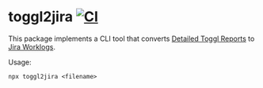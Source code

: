 # toggl2jira [![CI](https://github.com/object-required/toggl2jira/actions/workflows/release.yml/badge.svg)](https://github.com/object-required/toggl2jira/actions/workflows/release.yml)

This package implements a CLI tool that converts [Detailed Toggl Reports](https://track.toggl.com/reports/detailed/6520447) to [Jira Worklogs](https://primetimesheet.atlassian.net/wiki/spaces/KB/blog/2020/09/17/1509785601/Import+Worklogs).

Usage:

```
npx toggl2jira <filename>
```
